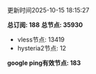更新时间2025-10-15 18:15:27

**总订阅: 188**
**总节点: 35930**
- vless节点: 13419
- hysteria2节点: 12

**google ping有效节点: 183**

